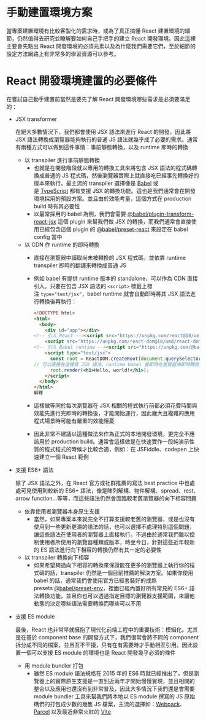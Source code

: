 # **手動建置環境方案**

當專案建置環境有比較客製化的需求時，或為了真正搞懂 React 建置環境的細節，仍然值得去研究並瞭解要如何自己手把手的建立 React 開發環境。因此這裡主要會先點出 React 開發環境的必須元素以及為什麼我們需要它們，至於細節的設定方法網路上有非常多的學習資源可以參考。

# **React 開發環境建置的必要條件**

在嘗試自己動手建置前當然是要先了解 React 開發環境哪些需求是必須要滿足的：

- JSX transformer
    
    在絕大多數情況下，我們都會使用 JSX 語法來進行 React 的開發，因此將 JSX 語法轉換成瀏覽器能夠執行的普通 JS 語法就幾乎成了必要的需求。通常有兩種方式可以做到這件事情：事前靜態轉換，以及 runtime 即時的轉換
    
    - 以 transpiler 進行事前靜態轉換
        - 也就是在開發階段就以專用的轉換工具來將包含 JSX 語法的程式碼轉換成普通的 JS 程式碼，然後瀏覽器實際上就直接吃已經事先轉換好的版本來執行。最主流的 transpiler 選擇像是 [Babel](https://babeljs.io/) 或是 [TypeScript](https://www.typescriptlang.org/) 都有支援 JSX 的轉換功能。這也是我們通常會在開發環境採用的預設方案。並且由於效能考量，這個方式在 production build 時有其必要性
        - 以最常採用的 babel 為例，我們會需要 [@babel/plugin-transform-react-jsx](https://babeljs.io/docs/en/babel-plugin-transform-react-jsx) 這個 plugin 來幫我們做 JSX 的轉換，而我們通常會直接使用已經包含這個 plugin 的 [@babel/preset-react](https://babeljs.io/docs/en/babel-preset-react) 來設定在 babel config 當中
    - 以 CDN 作 runtime 的即時轉換
        - 直接在瀏覽器中讀取尚未被轉換的 JSX 程式碼，並依靠 runtime transpiler 即時的翻譯來轉換成普通 JS
        - 例如 babel 有提供 runtime 版本的 standalone，可以作為 CDN 直接引入。只要在包含 JSX 語法的 `<script>` 標籤上標注 `type="text/jsx"`，babel runtime 就會自動即時將其 JSX 語法進行轉換後再執行：
            
            ```html
            <!DOCTYPE html>
            <html>
              <body>
                <div id="app"></div>
            <!-- 引入 React --><script src="https://unpkg.com/react@18/umd/react.development.js" crossorigin></script>
                <script src="https://unpkg.com/react-dom@18/umd/react-dom.development.js" crossorigin></script>
            <!-- 引入 Babel runtime --><script src="https://unpkg.com/@babel/standalone/babel.min.js"></script>
                <script type="text/jsx">
                  const root = ReactDOM.createRoot(document.querySelector('#app'));
            // 可以直接在這裡寫 JSX 語法，runtime babel 會即時在瀏覽器端即時轉換後才執行
                  root.render(<h1>Hello, world!</h1>);
                </script>
              </body>
            </html>
            解釋
            
            ```
            
        - 這樣做等同於每次瀏覽器在 JSX 相關的程式執行前都必須花費時間與效能先進行完即時的轉換後，才能開始運行，因此龐大且複雜的應用程式場景時可能有嚴重的效能隱憂
        - 因此非常不建議以這種做法來作為正式的本地開發環境，更完全不應該用於 production build。通常會這樣做是在快速實作一段純演示性質的程式程式的時候才比較合適，例如：在 JSFiddle、codepen 上快速建立一個 React 範例
- 支援 ES6+ 語法
    
    除了 JSX 語法之外，在 React 官方或社群推薦的寫法 best practice 中也處處可見使用到較新的 ES6+ 語法，像是陣列解構、物件解構、spread、rest、arrow function…等等，而這些語法仍然會面臨較老舊瀏覽器的向下相容問題
    
    - 依靠使用者瀏覽器本身原生支援
        - 當然，如果專案本來就完全不打算支援較老舊的瀏覽器，或是也沒有使用到一些更新更潮的語法的話，也可以選擇不處理特別這個問題，讓這些語法在使用者的瀏覽器上直接執行。不過由於通常我們難以控制使用者所使用的瀏覽器種類或版本，時至今日，針對這些近年較新的 ES 語法進行向下相容的轉換仍然有其一定的必要性
    - 以 transpiler 轉換向下相容
        - 如果希望夠過向下相容的轉換來保證能在更多的瀏覽器上執行你的程式碼的話，transpiler 仍然是一個目前推薦的解決方案。如果你使用 babel 的話，通常我們會使用官方已經套裝好的成熟 presets [@babel/preset-env](https://babeljs.io/docs/en/babel-preset-env)，裡面已經內置好所有常見的 ES6+ 語法轉換功能，並且你也可以透過指定目標的瀏覽器支援範圍，來讓他動態的決定哪些語法需要轉換而哪些可以不用
- 支援 ES module
    
    最後，React 也非常早就擁抱了現代化前端工程中的重要技術：模組化。尤其是在基於 component base 的開發方式下，我們很常會將不同的 component 拆分成不同的檔案，並且互不干擾，只有在有需要時才手動相互引用。因此設置一個可以支援 ES module 的環境也是 React 開發幾乎必須的條件
    
    - 用 module bundler 打包
        - 雖然 ES module 語法規格在 2015 年的 ES6 時就已經推出了，但是瀏覽器上的實際原生支援是一直到近兩年才開始慢慢實現，並且相關的整合以及應用也還沒有到非常普及，因此大多情況下我們還是會需要 module bundler 工具來幫我們將本地以 ES module 撰寫的 JS 原始碼們的打包成少數的幾隻 JS 檔案，主流的選擇如：[Webpack](https://webpack.js.org/)、[Parcel](https://parceljs.org/) 以及最近非常火紅的 [Vite](https://vitejs.dev/)